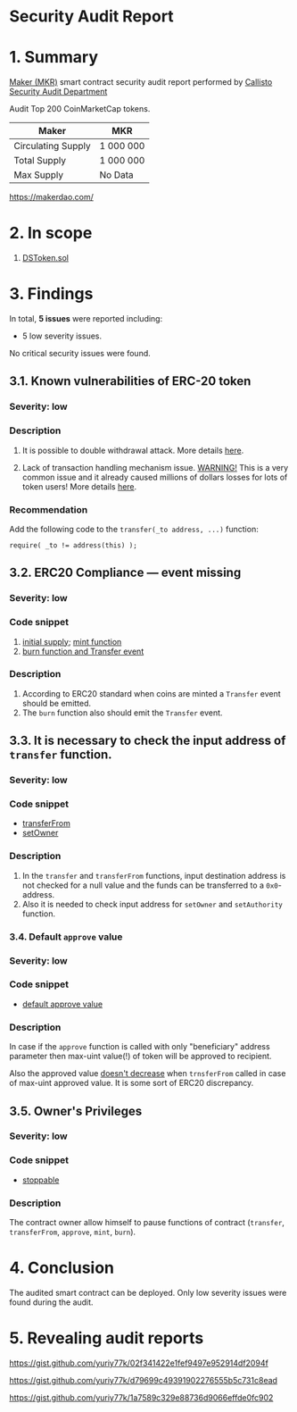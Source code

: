# Security Audit Report

# 1. Summary

[Maker (MKR)](https://etherscan.io/address/0x9f8f72aa9304c8b593d555f12ef6589cc3a579a2#code) smart contract security audit report performed by [Callisto Security Audit Department](https://github.com/EthereumCommonwealth/Auditing)

Audit Top 200 CoinMarketCap tokens.

Maker | MKR
--|--
Circulating Supply | 1 000 000
Total Supply | 1 000 000
Max Supply | No Data

https://makerdao.com/

# 2. In scope

1. [DSToken.sol](https://gist.github.com/yuriy77k/527895b7b7a1c00c867970cc9450aa60#file-dstoken-sol)

# 3. Findings

In total, **5 issues** were reported including:

- 5 low severity issues.

No critical security issues were found.

## 3.1. Known vulnerabilities of ERC-20 token

### Severity: low

### Description

1. It is possible to double withdrawal attack. More details [here](https://docs.google.com/document/d/1YLPtQxZu1UAvO9cZ1O2RPXBbT0mooh4DYKjA_jp-RLM/edit).

2. Lack of transaction handling mechanism issue. [WARNING!](https://gist.github.com/Dexaran/ddb3e89fe64bf2e06ed15fbd5679bd20)  This is a very common issue and it already caused millions of dollars losses for lots of token users! More details [here](https://docs.google.com/document/d/1Feh5sP6oQL1-1NHi-X1dbgT3ch2WdhbXRevDN681Jv4/edit).

### Recommendation

Add the following code to the `transfer(_to address, ...)` function:

```
require( _to != address(this) );

```

## 3.2. ERC20 Compliance — event missing

### Severity: low

### Code snippet

1. [initial supply](https://gist.github.com/yuriy77k/527895b7b7a1c00c867970cc9450aa60#file-dstoken-sol-L333); [mint function](https://gist.github.com/yuriy77k/527895b7b7a1c00c867970cc9450aa60#file-dstoken-sol-L454)
2. [burn function and Transfer event](https://gist.github.com/yuriy77k/527895b7b7a1c00c867970cc9450aa60#file-dstoken-sol-L458)

### Description

1. According to ERC20 standard when coins are minted a `Transfer` event should be emitted.
2. The `burn` function also should emit the `Transfer` event.

## 3.3. It is necessary to check the input address of `transfer` function.

### Severity: low

### Code snippet

* [transferFrom](https://gist.github.com/yuriy77k/527895b7b7a1c00c867970cc9450aa60#file-dstoken-sol-L360)
* [setOwner](https://gist.github.com/yuriy77k/527895b7b7a1c00c867970cc9450aa60#file-dstoken-sol-L42)

### Description

1. In the `transfer` and `transferFrom` functions, input destination address is not checked for a null value and the funds can be transferred to a `0x0`-address.
2. Also it is needed to check input address for `setOwner` and `setAuthority` function.

### 3.4. Default `approve` value

### Severity: low

### Code snippet

* [default approve value](https://gist.github.com/yuriy77k/527895b7b7a1c00c867970cc9450aa60#file-dstoken-sol-L413)

### Description

In case if the `approve` function is called with only "beneficiary" address parameter then max-uint value(!) of token will be approved to recipient.

Also the approved value [doesn't decrease](https://gist.github.com/yuriy77k/527895b7b7a1c00c867970cc9450aa60#file-dstoken-sol-L425) when `trnsferFrom` called in case of max-uint approved value. It is some sort of ERC20 discrepancy.

## 3.5. Owner's Privileges

### Severity: low

### Code snippet

* [stoppable](https://gist.github.com/yuriy77k/527895b7b7a1c00c867970cc9450aa60#file-dstoken-sol-L259-L268)

### Description

The contract owner allow himself to pause functions of contract (`transfer`, `transferFrom`, `approve`, `mint`, `burn`).

# 4. Conclusion

The audited smart contract can be deployed. Only low severity issues were found during the audit.

# 5. Revealing audit reports

https://gist.github.com/yuriy77k/02f341422e1fef9497e952914df2094f

https://gist.github.com/yuriy77k/d79699c49391902276555b5c731c8ead

https://gist.github.com/yuriy77k/1a7589c329e88736d9066effde0fc902
